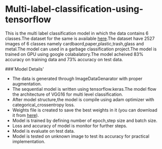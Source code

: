 # Multi-label-classification-using-tensorflow


This is the multi label classification model in which the data contains 6 classes.The dataset for the same is available [here](https://www.kaggle.com/asdasdasasdas/garbage-classification).The dataset have 2527 images of 6 classes namely cardbaord,paper,plastic,trash,glass and metal.The model can used in a garbage classification project.The model is trained on GPU using google colabalatory.The model acheived 83% accuracy on training data and 73% accuracy on test data.

###`Model Details'
* The data is generated through ImageDataGenarator with proper augmentation.
* The sequential model is written using tensorflow.keras.The model flow the architecture of VGG16 for multi level classification.
* After model structure,the model is compile using adam optimizer with categorical_crossentropy loss.
* Weights file is created to save the best weights in it (you can download it from [here](https://drive.google.com/file/d/1zU6KjFmHE0bko9wZQcY41pXUEQ0ftBVI/view?usp=sharing)).
* Model is trained by defining number of epoch,step size and batch size.
* Loss and accuracy of model is monitor for further steps.
* Model is evaluate on test data.
* Model is tested on unknown image to test its accuracy for practical implementation.

